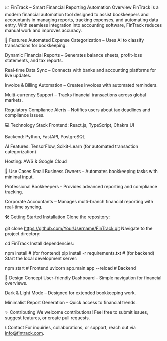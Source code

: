📈 FinTrack – Smart Financial Reporting Automation
Overview
FinTrack is a modern financial automation tool designed to assist bookkeepers and accountants in managing reports, tracking expenses, and automating data entry. With seamless integration into accounting software, FinTrack reduces manual work and improves accuracy.

🚀 Features
Automated Expense Categorization – Uses AI to classify transactions for bookkeeping.

Dynamic Financial Reports – Generates balance sheets, profit-loss statements, and tax reports.

Real-time Data Sync – Connects with banks and accounting platforms for live updates.

Invoice & Billing Automation – Creates invoices with automated reminders.

Multi-currency Support – Tracks financial transactions across global markets.

Regulatory Compliance Alerts – Notifies users about tax deadlines and compliance issues.

💻 Technology Stack
Frontend: React.js, TypeScript, Chakra UI

Backend: Python, FastAPI, PostgreSQL

AI Features: TensorFlow, Scikit-Learn (for automated transaction categorization)

Hosting: AWS & Google Cloud

🎯 Use Cases
Small Business Owners – Automates bookkeeping tasks with minimal input.

Professional Bookkeepers – Provides advanced reporting and compliance tracking.

Corporate Accountants – Manages multi-branch financial reporting with real-time syncing.

🛠️ Getting Started
Installation
Clone the repository:


git clone https://github.com/YourUsername/FinTrack.git
Navigate to the project directory:


cd FinTrack
Install dependencies:

npm install  # (for frontend)
pip install -r requirements.txt  # (for backend)
Start the local development server:

npm start  # Frontend
uvicorn app.main:app --reload  # Backend

🎨 Design Concept
User-friendly Dashboard – Simple navigation for financial overviews.

Dark & Light Mode – Designed for extended bookkeeping work.

Minimalist Report Generation – Quick access to financial trends.

✨ Contributing
We welcome contributions! Feel free to submit issues, suggest features, or create pull requests.

📞 Contact
For inquiries, collaborations, or support, reach out via info@fintrack.com.